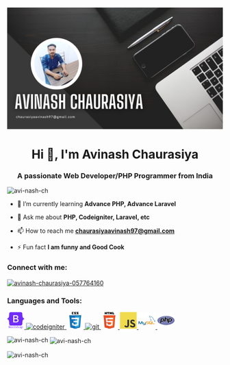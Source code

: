 ![}logo](https://github.com/avi-nash-ch/avi-nash-ch/blob/main/avinash_banner.png)
<h1 align="center">Hi 👋, I'm Avinash Chaurasiya</h1>
<h3 align="center">A passionate Web Developer/PHP Programmer from India</h3>

<p align="left"> <img src="https://komarev.com/ghpvc/?username=avi-nash-ch&label=Profile%20views&color=0e75b6&style=flat" alt="avi-nash-ch" /> </p>

- 🌱 I’m currently learning **Advance PHP, Advance Laravel**

- 💬 Ask me about **PHP, Codeigniter, Laravel, etc**

- 📫 How to reach me **chaurasiyaavinash97@gmail.com**

- ⚡ Fun fact **I am funny and Good Cook**

<h3 align="left">Connect with me:</h3>
<p align="left">
<a href="https://linkedin.com/in/avinash-chaurasiya-057764160" target="blank"><img align="center" src="https://raw.githubusercontent.com/rahuldkjain/github-profile-readme-generator/master/src/images/icons/Social/linked-in-alt.svg" alt="avinash-chaurasiya-057764160" height="30" width="40" /></a>
</p>

<h3 align="left">Languages and Tools:</h3>
<p align="left"> <a href="https://getbootstrap.com" target="_blank" rel="noreferrer"> <img src="https://raw.githubusercontent.com/devicons/devicon/master/icons/bootstrap/bootstrap-plain-wordmark.svg" alt="bootstrap" width="40" height="40"/> </a> <a href="https://codeigniter.com" target="_blank" rel="noreferrer"> <img src="https://cdn.worldvectorlogo.com/logos/codeigniter.svg" alt="codeigniter" width="40" height="40"/> </a> <a href="https://www.w3schools.com/css/" target="_blank" rel="noreferrer"> <img src="https://raw.githubusercontent.com/devicons/devicon/master/icons/css3/css3-original-wordmark.svg" alt="css3" width="40" height="40"/> </a> <a href="https://git-scm.com/" target="_blank" rel="noreferrer"> <img src="https://www.vectorlogo.zone/logos/git-scm/git-scm-icon.svg" alt="git" width="40" height="40"/> </a> <a href="https://www.w3.org/html/" target="_blank" rel="noreferrer"> <img src="https://raw.githubusercontent.com/devicons/devicon/master/icons/html5/html5-original-wordmark.svg" alt="html5" width="40" height="40"/> </a> <a href="https://developer.mozilla.org/en-US/docs/Web/JavaScript" target="_blank" rel="noreferrer"> <img src="https://raw.githubusercontent.com/devicons/devicon/master/icons/javascript/javascript-original.svg" alt="javascript" width="40" height="40"/> </a> <a href="https://www.mysql.com/" target="_blank" rel="noreferrer"> <img src="https://raw.githubusercontent.com/devicons/devicon/master/icons/mysql/mysql-original-wordmark.svg" alt="mysql" width="40" height="40"/> </a> <a href="https://www.php.net" target="_blank" rel="noreferrer"> <img src="https://raw.githubusercontent.com/devicons/devicon/master/icons/php/php-original.svg" alt="php" width="40" height="40"/> </a> </p>

<p><img align="left" src="https://github-readme-stats.vercel.app/api/top-langs?username=avi-nash-ch&show_icons=true&locale=en&layout=compact" alt="avi-nash-ch" /></p>

<p>&nbsp;<img align="center" src="https://github-readme-stats.vercel.app/api?username=avi-nash-ch&show_icons=true&locale=en" alt="avi-nash-ch" /></p>

<p><img align="center" src="https://github-readme-streak-stats.herokuapp.com/?user=avi-nash-ch&" alt="avi-nash-ch" /></p>
